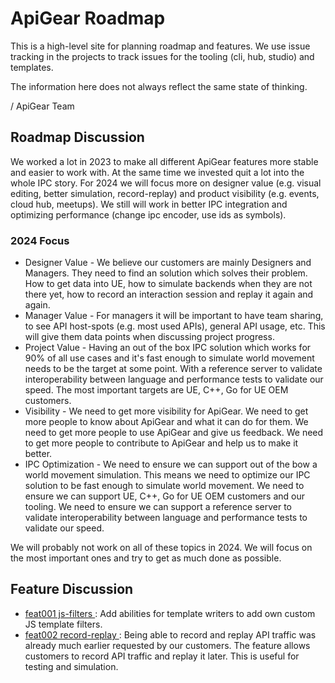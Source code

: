 # ApiGear Roadmap

This is a high-level site for planning roadmap and features. We use issue tracking in the projects to track issues for the tooling (cli, hub, studio) and templates.

The information here does not always reflect the same state of thinking.

/ ApiGear Team

## Roadmap Discussion

We worked a lot in 2023 to make all different ApiGear features more stable and easier to work with. At the same time we invested quit a lot into the whole IPC story. For 2024 we will focus more on designer value (e.g. visual editing, better simulation, record-replay) and product visibility (e.g. events, cloud hub, meetups). We still will work in better IPC integration and optimizing performance (change ipc encoder, use ids as symbols).

### 2024 Focus

- Designer Value - We believe our customers are mainly Designers and Managers. They need to find an solution which solves their problem. How to get data into UE, how to simulate backends when they are not there yet, how to record an interaction session and replay it again and again.
- Manager Value - For managers it will be important to have team sharing, to see API host-spots (e.g. most used APIs), general API usage, etc. This will give them data points when discussing project progress.
- Project Value - Having an out of the box IPC solution which works for 90% of all use cases and it's fast enough to simulate world movement needs to be the target at some point. With a reference server to validate interoperability between language and performance tests to validate our speed. The most important targets are UE, C++, Go for UE OEM customers.
- Visibility - We need to get more visibility for ApiGear. We need to get more people to know about ApiGear and what it can do for them. We need to get more people to use ApiGear and give us feedback. We need to get more people to contribute to ApiGear and help us to make it better.
- IPC Optimization - We need to ensure we can support out of the bow a world movement simulation. This means we need to optimize our IPC solution to be fast enough to simulate world movement. We need to ensure we can support UE, C++, Go for UE OEM customers and our tooling. We need to ensure we can support a reference server to validate interoperability between language and performance tests to validate our speed.

We will probably not work on all of these topics in 2024. We will focus on the most important ones and try to get as much done as possible.

## Feature Discussion

- [feat001 js-filters ](features/feat001_js_filters.md): Add abilities for template writers to add own custom JS template filters.
- [feat002 record-replay ](features/feat002_record_replay.md): Being able to record and replay API traffic was already much earlier requested by our customers. The feature allows customers to record API traffic and replay it later. This is useful for testing and simulation.

